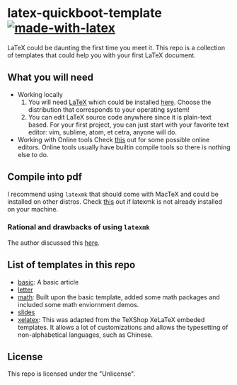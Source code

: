 # latex-quickboot-template [![made-with-latex](https://img.shields.io/badge/Made%20with-LaTeX-1f425f.svg)](https://www.latex-project.org/) 
LaTeX could be daunting the first time you meet it. This repo is a collection of templates that could help you with your first LaTeX document.


## What you will need
- Working locally
    1. You will need [LaTeX](https://www.latex-project.org/) which could be installed [here](https://www.latex-project.org/get/). Choose the distribution that corresponds to your operating system!
    2. You can edit LaTeX source code anywhere since it is plain-text based. For your first project, you can just start with your favorite text editor: vim, sublime, atom, et cetra, anyone will do.
- Working with Online tools
    Check [this](https://www.latex-project.org/get/) out for some possible online editors. Online tools usually have builtin compile tools so there is nothing else to do.

## Compile into pdf
I recommend using ```latexmk``` that should come with MacTeX and could be installed on other distros. Check [this](https://mg.readthedocs.io/latexmk.html) out if latexmk is not already installed on your machine.

### Rational and drawbacks of using ```latexmk```
The author discussed this [here](https://tex.stackexchange.com/questions/248530/how-sensible-is-it-to-use-latexmk).

## List of templates in this repo
- [basic](https://github.com/tingfengx/latex-quickboot-template/tree/master/basic): A basic article
- [letter](https://github.com/tingfengx/latex-quickboot-template/tree/master/letter)
- [math](https://github.com/tingfengx/latex-quickboot-template/tree/master/math): Built upon the basic template, added some math packages and included some math enviornment demos.
- [slides](https://github.com/tingfengx/latex-quickboot-template/tree/master/slides)
- [xelatex](https://github.com/tingfengx/latex-quickboot-template/tree/master/xelatex): This was adapted from the TeXShop XeLaTeX embeded templates. It allows a lot of customizations and allows the typesetting of non-alphabetical languages, such as Chinese. 

## License
This repo is licensed under the "Unlicense".

